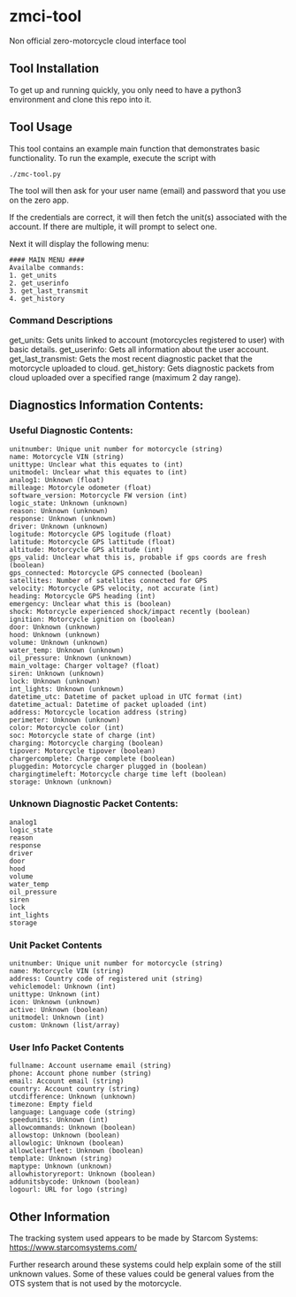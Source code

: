 # zmci-tool
Non official zero-motorcycle cloud interface tool

## Tool Installation
To get up and running quickly, you only need to have a python3 environment and clone this repo into it. 

## Tool Usage
This tool contains an example main function that demonstrates basic functionality. To run the example, execute the script with
```
./zmc-tool.py
```
The tool will then ask for your user name (email) and password that you use on the zero app.

If the credentials are correct, it will then fetch the unit(s) associated with the account. If there are multiple, it will prompt to select one.

Next it will display the following menu:
```
#### MAIN MENU ####
Availalbe commands:
1. get_units
2. get_userinfo
3. get_last_transmit
4. get_history
```
### Command Descriptions
get_units: Gets units linked to account (motorcycles registered to user) with basic details.
get_userinfo: Gets all information about the user account.
get_last_transmist: Gets the most recent diagnostic packet that the motorcycle uploaded to cloud.
get_history: Gets diagnostic packets from cloud uploaded over a specified range (maximum 2 day range).

## Diagnostics Information Contents:

### Useful Diagnostic Contents:
```
unitnumber: Unique unit number for motorcycle (string)
name: Motorcycle VIN (string)
unittype: Unclear what this equates to (int)
unitmodel: Unclear what this equates to (int)
analog1: Unknown (float)
milleage: Motorcyle odometer (float)
software_version: Motorcycle FW version (int)
logic_state: Unknown (unknown)
reason: Unknown (unknown)
response: Unknown (unknown)
driver: Unknown (unknown)
logitude: Motorcycle GPS logitude (float)
latitude: Motorcycle GPS lattitude (float)
altitude: Motorcycle GPS altitude (int)
gps_valid: Unclear what this is, probable if gps coords are fresh (boolean)
gps_connected: Motorcycle GPS connected (boolean) 
satellites: Number of satellites connected for GPS
velocity: Motorcycle GPS velocity, not accurate (int)
heading: Motorcycle GPS heading (int)
emergency: Unclear what this is (boolean)
shock: Motorcycle experienced shock/impact recently (boolean) 
ignition: Motorcycle ignition on (boolean)
door: Unknown (unknown)
hood: Unknown (unknown)
volume: Unknown (unknown)
water_temp: Unknown (unknown)
oil_pressure: Unknown (unknown)
main_voltage: Charger voltage? (float)
siren: Unknown (unknown)
lock: Unknown (unknown)
int_lights: Unknown (unknown)
datetime_utc: Datetime of packet upload in UTC format (int)
datetime_actual: Datetime of packet uploaded (int)
address: Motorcycle location address (string)
perimeter: Unknown (unknown)
color: Motorcycle color (int)
soc: Motorcycle state of charge (int)
charging: Motorcycle charging (boolean)
tipover: Motorcycle tipover (boolean)
chargercomplete: Charge complete (boolean)
pluggedin: Motorcycle charger plugged in (boolean)
chargingtimeleft: Motorcycle charge time left (boolean)
storage: Unknown (unknown)
```

### Unknown Diagnostic Packet Contents:
```
analog1
logic_state
reason
response
driver
door
hood
volume
water_temp
oil_pressure
siren
lock
int_lights
storage
```

### Unit Packet Contents
```
unitnumber: Unique unit number for motorcycle (string)
name: Motorcycle VIN (string)
address: Country code of registered unit (string)
vehiclemodel: Unknown (int)
unittype: Unknown (int)
icon: Unknown (unknown)
active: Unknown (boolean)
unitmodel: Unknown (int)
custom: Unknown (list/array)
```

### User Info Packet Contents
```
fullname: Account username email (string)
phone: Account phone number (string)
email: Account email (string)
country: Account country (string)
utcdifference: Unknown (unknown)
timezone: Empty field
language: Language code (string)
speedunits: Unknown (int)
allowcommands: Unknown (boolean)
allowstop: Unknown (boolean)
allowlogic: Unknown (boolean)
allowclearfleet: Unknown (boolean)
template: Unknown (string)
maptype: Unknown (unknown)
allowhistoryreport: Unknown (boolean)
addunitsbycode: Unknown (boolean)
logourl: URL for logo (string)
```


## Other Information
The tracking system used appears to be made by Starcom Systems: https://www.starcomsystems.com/

Further research around these systems could help explain some of the still unknown values. Some of these values could be general values from the OTS system that is not used by the motorcycle.
